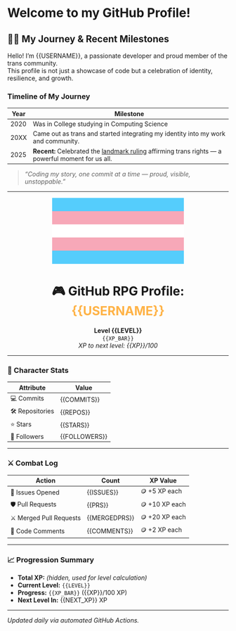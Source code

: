 # Welcome to my GitHub Profile!

## 🏳️‍⚧️ My Journey & Recent Milestones

Hello! I’m {{USERNAME}}, a passionate developer and proud member of the trans community.  
This profile is not just a showcase of code but a celebration of identity, resilience, and growth.

### Timeline of My Journey

| Year | Milestone |
|-------|------------|
| 2020 | Was in College studying in Computing Science  |
| 20XX | Came out as trans and started integrating my identity into my work and community. |
| 2025 | **Recent:** Celebrated the [landmark ruling](https://example-link-to-news) affirming trans rights — a powerful moment for us all. |

> *“Coding my story, one commit at a time — proud, visible, unstoppable.”*

---

<p align="center">
  <img src="trans-flag.svg" alt="Transgender Pride Flag" width="300" />
</p>

<h1 align="center">🎮 GitHub RPG Profile: <span style="color:#ffb347">{{USERNAME}}</span></h1>

<p align="center">
  <b>Level {{LEVEL}}</b><br>
  <code>{{XP_BAR}}</code><br>
  <i>XP to next level: {{XP}}/100</i>
</p>

---

### 🧠 Character Stats

| Attribute        | Value        |
|------------------|--------------|
| 💻 Commits       | {{COMMITS}}  |
| 🛠 Repositories  | {{REPOS}}    |
| ⭐ Stars         | {{STARS}}    |
| 👥 Followers     | {{FOLLOWERS}}|

---

### ⚔️ Combat Log

| Action                 | Count         | XP Value      |
|------------------------|---------------|---------------|
| 🔧 Issues Opened        | {{ISSUES}}    | 🪙 +5 XP each  |
| 🛡 Pull Requests        | {{PRS}}       | 🪙 +10 XP each |
| ⚔ Merged Pull Requests  | {{MERGEDPRS}} | 🪙 +20 XP each |
| 💬 Code Comments       | {{COMMENTS}}  | 🪙 +2 XP each  |

---

### 📈 Progression Summary

- **Total XP:** *(hidden, used for level calculation)*
- **Current Level:** `{{LEVEL}}`
- **Progress:** `{{XP_BAR}}` ({{XP}}/100 XP)
- **Next Level In:** {{NEXT_XP}} XP

---

_Updated daily via automated GitHub Actions._
